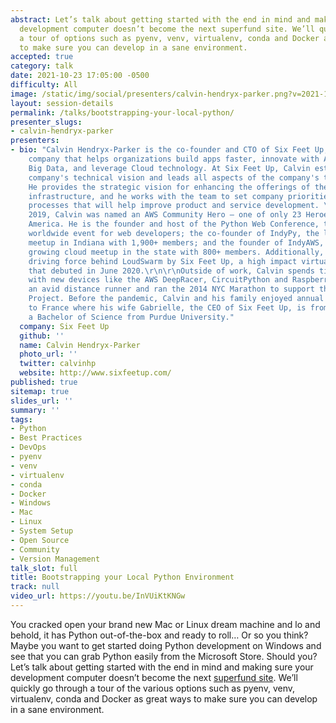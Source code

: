 ```yaml
---
abstract: Let’s talk about getting started with the end in mind and making sure your
  development computer doesn’t become the next superfund site. We’ll quickly go through
  a tour of options such as pyenv, venv, virtualenv, conda and Docker as great ways
  to make sure you can develop in a sane environment.
accepted: true
category: talk
date: 2021-10-23 17:05:00 -0500
difficulty: All
image: /static/img/social/presenters/calvin-hendryx-parker.png?v=2021-10-04
layout: session-details
permalink: /talks/bootstrapping-your-local-python/
presenter_slugs:
- calvin-hendryx-parker
presenters:
- bio: "Calvin Hendryx-Parker is the co-founder and CTO of Six Feet Up, a software
    company that helps organizations build apps faster, innovate with AI, simplify
    Big Data, and leverage Cloud technology. At Six Feet Up, Calvin establishes the
    company's technical vision and leads all aspects of the company's technology development.
    He provides the strategic vision for enhancing the offerings of the company and
    infrastructure, and he works with the team to set company priorities and implement
    processes that will help improve product and service development. \r\n\r\n In
    2019, Calvin was named an AWS Community Hero — one of only 23 Heroes in North
    America. He is the founder and host of the Python Web Conference, the largest
    worldwide event for web developers; the co-founder of IndyPy, the largest Python
    meetup in Indiana with 1,900+ members; and the founder of IndyAWS, the fastest
    growing cloud meetup in the state with 800+ members. Additionally, Calvin is the
    driving force behind LoudSwarm by Six Feet Up, a high impact virtual event platform
    that debuted in June 2020.\r\n\r\nOutside of work, Calvin spends time tinkering
    with new devices like the AWS DeepRacer, CircuitPython and Raspberry Pi. He is
    an avid distance runner and ran the 2014 NYC Marathon to support the Innocence
    Project. Before the pandemic, Calvin and his family enjoyed annual extended trips
    to France where his wife Gabrielle, the CEO of Six Feet Up, is from. Calvin holds
    a Bachelor of Science from Purdue University."
  company: Six Feet Up
  github: ''
  name: Calvin Hendryx-Parker
  photo_url: ''
  twitter: calvinhp
  website: http://www.sixfeetup.com/
published: true
sitemap: true
slides_url: ''
summary: ''
tags:
- Python
- Best Practices
- DevOps
- pyenv
- venv
- virtualenv
- conda
- Docker
- Windows
- Mac
- Linux
- System Setup
- Open Source
- Community
- Version Management
talk_slot: full
title: Bootstrapping your Local Python Environment
track: null
video_url: https://youtu.be/InVUiKtKNGw
---
```


You cracked open your brand new Mac or Linux dream machine and lo and behold, it has Python out-of-the-box and ready to roll… Or so you think? Maybe you want to get started doing Python development on Windows and see that you can grab Python easily from the Microsoft Store. Should you? Let’s talk about getting started with the end in mind and making sure your development computer doesn’t become the next [superfund site](https://xkcd.com/1987/). We’ll quickly go through a tour of the various options such as pyenv, venv, virtualenv, conda and Docker as great ways to make sure you can develop in a sane environment.
